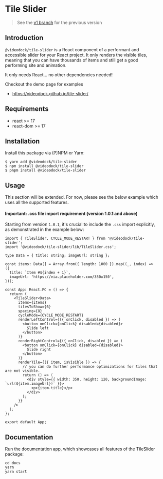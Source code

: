 # Tile Slider

> See the [v1 branch](https://github.com/Videodock/tile-slider/tree/v1) for the previous version

## Introduction

`@videodock/tile-slider` is a React component of a performant and accessible slider for your React project.
It only renders the visible tiles, meaning that you can have thousands of items and still get a good performing site and animation.

It only needs React... no other dependencies needed!

Checkout the demo page for examples

- https://videodock.github.io/tile-slider/

## Requirements

- react >= 17
- react-dom >= 17

## Installation

Install this package via (P)NPM or Yarn: 

```shell
$ yarn add @videodock/tile-slider
$ npm install @videodock/tile-slider
$ pnpm install @videodock/tile-slider
```

## Usage

This section will be extended. For now, please see the below example which uses all the supported features.

#### Important: .css file import requirement (version 1.0.1 and above)
Starting from version `1.0.1`, it's crucial to include the `.css` import explicitly, as demonstrated in the example below:

```tsx
import { TileSlider, CYCLE_MODE_RESTART } from '@videodock/tile-slider';
import '@videodock/tile-slider/lib/TileSlider.css';

type Data = { title: string; imageUrl: string };

const items: Data[] = Array.from({ length: 1000 }).map((_, index) => ({
  title: `Item #${index + 1}`,
  imageUrl: 'https://via.placeholder.com/350x150',
}));

const App: React.FC = () => {
  return (
    <TileSlider<Data>
      items={items}
      tilesToShow={6}
      spacing={8}
      cycleMode={CYCLE_MODE_RESTART}
      renderLeftControl={({ onClick, disabled }) => (
        <button onClick={onClick} disabled={disabled}>
          Slide left
        </button>
      )}
      renderRightControl={({ onClick, disabled }) => (
        <button onClick={onClick} disabled={disabled}>
          Slide right
        </button>
      )}
      renderTile={({ item, isVisible }) => {
        // you can do further performance optimizations for tiles that are not visible.
        return () => (
          <div style={{ width: 350, height: 120, backgroundImage: `url(${item.imageUrl})` }}>
            <p>{item.title}</p>
          </div>
        );
      }}
    />
  );
};

export default App;
```

## Documentation

Run the documentation app, which showcases all features of the TileSlider package:

```shell
cd docs
yarn
yarn start
```

